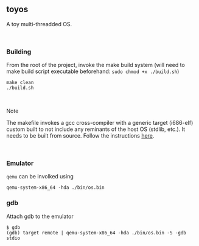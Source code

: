 ## toyos
A toy multi-threadded OS.

<br />

### Building
From the root of the project, invoke the make build system (will need to make build script executable beforehand: `sudo chmod +x ./build.sh`)

```shell
make clean
./build.sh
```

<br />

> [!NOTE] 
> The makefile invokes a gcc cross-compiler with a generic target (i686-elf) custom built to not include any reminants of the host OS (stdlib, etc.). It needs to be built from source. Follow the instructions [here](https://osdev.org/GCC_Cross-Compiler).

<br />

### Emulator
`qemu` can be involked using

```shell
qemu-system-x86_64 -hda ./bin/os.bin
```

### gdb
Attach gdb to the emulator

```shell
$ gdb
(gdb) target remote | qemu-system-x86_64 -hda ./bin/os.bin -S -gdb stdio
```